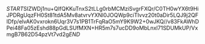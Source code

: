 $START$SIZWDj1nu+QIfQKKuTnxS2tLLg0rbMCMziSvgrFXQr/C0TH0wYX6t9HiJPDRgUqzFH0St81tdA5Mv8atvrvYXNl0JOQWp9ciTIvvz20t0aDir5LQJ9j2QFIDfp/elvAK0vxrokn6Uqr3V7s1PB1TrFqRaO5mY9K9W2+0wJKQ//v83FkAWhDPei48Fa05zEshd88pGdLSUfMXN+HR5m7s7ucDD9oMbLnxl71SDUMkUP/VxmgB7B62D54pzVt7vd2g$END$